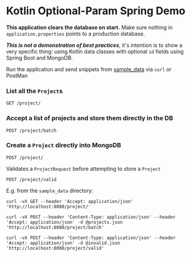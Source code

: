# Kotlin Optional-Param Spring Demo

**This application clears the database on start.** Make sure nothing in `application.properties` points to a production database.

***This is not a demonstration of best practices***, it's intention is to show a very specific thing: using Kotlin data classes with optional `id` fields using Spring Boot and MongoDB. 

Run the application and send snippets from [sample_data](sample_data) via `curl` or PostMan 

### List all the `Project`s

`GET /project/`

### Accept a list of projects and store them directly in the DB

`POST /project/batch` 

### Create a `Project` directly into MongoDB

`POST /project/`

Validates a `ProjectRequest` before attempting to store a `Project`  

`POST /project/valid`

E.g. from the `sample_data` directory:

```
curl -vX GET --header 'Accept: application/json' 'http://localhost:8080/project/'

curl -vX POST --header 'Content-Type: application/json' --header 'Accept: application/json' -d @projects.json 'http://localhost:8080/project/batch'

curl -vX POST --header 'Content-Type: application/json' --header 'Accept: application/json' -d @invalid.json 'http://localhost:8080/project/valid'
```
